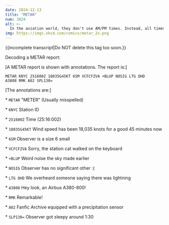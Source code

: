 ```yaml
---
date: 2024-12-13
title: "METAR"
num: 3024
alt: >-
  In the aviation world, they don't use AM/PM times. Instead, all times are assumed to be AM unless they're labeled NOTAM.
img: https://imgs.xkcd.com/comics/metar_2x.png
---
```

{{incomplete transcript|Do NOT delete this tag too soon.}}

Decoding a METAR report:

[A METAR report is shown with annotations. The report is:]

<code>METAR KNYC 251600Z 18035G45KT 6SM VCFCFZVA +BLUP NOSIG LTG OHD A3808 RMK A02 SPL130=</code>

[The annotations are:]

\* <code>METAR</code> "METER" (Usually misspelled)

\* <code>KNYC</code> Station ID

\* <code>251600Z</code> Time (25:16:002)

\* <code>18035G45KT</code> Wind speed has been 18,035 knots for a good 45 minutes now

\* <code>6SM</code> Observer is a size 6 small

\* <code>VCFCFZVA</code> Sorry, the station cat walked on the keyboard

\* <code>+BLUP</code> Weird noise the sky made earlier

\* <code>NOSIG</code> Observer has no significant other :(

\* <code>LTG OHD</code> We overheard someone saying there was lightning

\* <code>A3808</code> Hey look, an Airbus A380-800!

\* <code>RMK</code> Remarkable!

\* <code>A02</code> Fanfic Archive equipped with a precipitation sensor

\* <code>SLP130=</code> Observer got sleepy around 1:30